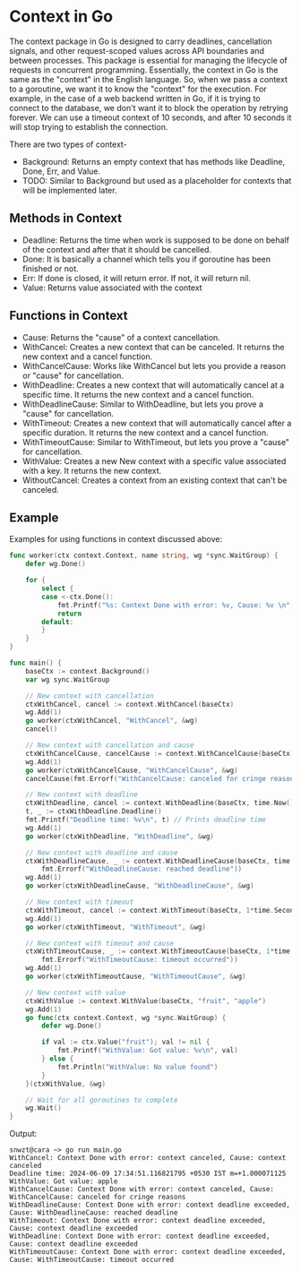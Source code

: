 # Context in Go
The context package in Go is designed to carry deadlines, cancellation signals, and other request-scoped values across API boundaries and between processes. This package is essential for managing the lifecycle of requests in concurrent programming. Essentially, the context in Go is the same as the "context" in the English language. So, when we pass a context to a goroutine, we want it to know the "context" for the execution. For example, in the case of a web backend written in Go, if it is trying to connect to the database, we don't want it to block the operation by retrying forever. We can use a timeout context of 10 seconds, and after 10 seconds it will stop trying to establish the connection.

There are two types of context-
- Background: Returns an empty context that has methods like Deadline, Done, Err, and Value.
- TODO: Similar to Background but used as a placeholder for contexts that will be implemented later.

## Methods in Context
- Deadline: Returns the time when work is supposed to be done on behalf of the context and after that it should be cancelled.
- Done: It is basically a channel which tells you if goroutine has been finished or not.
- Err: If done is closed, it will return error. If not, it will return nil.
- Value: Returns value associated with the context

## Functions in Context
- Cause: Returns the "cause" of a context cancellation.
- WithCancel: Creates a new context that can be canceled. It returns the new context and a cancel function.
- WithCancelCause: Works like WithCancel but lets you provide a reason or "cause" for cancellation.
- WithDeadline: Creates a new context that will automatically cancel at a specific time. It returns the new context and a cancel function.
- WithDeadlineCause: Similar to WithDeadline, but lets you prove a "cause" for cancellation.
- WithTimeout: Creates a new context that will automatically cancel after a specific duration. It returns the new context and a cancel function.
- WithTimeoutCause: Similar to WithTimeout, but lets you prove a "cause" for cancellation.
- WithValue: Creates a new New context with a specific value associated with a key. It returns the new context.
- WithoutCancel: Creates a context from an existing context that can't be canceled.

## Example
Examples for using functions in context discussed above:
```go
func worker(ctx context.Context, name string, wg *sync.WaitGroup) {
	defer wg.Done()

	for {
		select {
		case <-ctx.Done():
			fmt.Printf("%s: Context Done with error: %v, Cause: %v \n", name, ctx.Err(), context.Cause(ctx))
			return
		default:
		}
	}
}

func main() {
	baseCtx := context.Background()
	var wg sync.WaitGroup

	// New context with cancellation
	ctxWithCancel, cancel := context.WithCancel(baseCtx)
	wg.Add(1)
	go worker(ctxWithCancel, "WithCancel", &wg)
	cancel()

	// New context with cancellation and cause
	ctxWithCancelCause, cancelCause := context.WithCancelCause(baseCtx)
	wg.Add(1)
	go worker(ctxWithCancelCause, "WithCancelCause", &wg)
	cancelCause(fmt.Errorf("WithCancelCause: canceled for cringe reasons"))

	// New context with deadline
	ctxWithDeadline, cancel := context.WithDeadline(baseCtx, time.Now().Add(1*time.Second))
	t, _ := ctxWithDeadline.Deadline()
	fmt.Printf("Deadline time: %v\n", t) // Prints deadline time
	wg.Add(1)
	go worker(ctxWithDeadline, "WithDeadline", &wg)

	// New context with deadline and cause
	ctxWithDeadlineCause, _ := context.WithDeadlineCause(baseCtx, time.Now().Add(1*time.Second),
		fmt.Errorf("WithDeadlineCause: reached deadline"))
	wg.Add(1)
	go worker(ctxWithDeadlineCause, "WithDeadlineCause", &wg)

	// New context with timeout
	ctxWithTimeout, cancel := context.WithTimeout(baseCtx, 1*time.Second)
	wg.Add(1)
	go worker(ctxWithTimeout, "WithTimeout", &wg)

	// New context with timeout and cause
	ctxWithTimeoutCause, _ := context.WithTimeoutCause(baseCtx, 1*time.Second,
		fmt.Errorf("WithTimeoutCause: timeout occurred"))
	wg.Add(1)
	go worker(ctxWithTimeoutCause, "WithTimeoutCause", &wg)

	// New context with value
	ctxWithValue := context.WithValue(baseCtx, "fruit", "apple")
	wg.Add(1)
	go func(ctx context.Context, wg *sync.WaitGroup) {
		defer wg.Done()

		if val := ctx.Value("fruit"); val != nil {
			fmt.Printf("WithValue: Got value: %v\n", val)
		} else {
			fmt.Println("WithValue: No value found")
		}
	}(ctxWithValue, &wg)

	// Wait for all goroutines to complete
	wg.Wait()
}
```

Output:
```
snwzt@cara ~> go run main.go
WithCancel: Context Done with error: context canceled, Cause: context canceled 
Deadline time: 2024-06-09 17:34:51.116821795 +0530 IST m=+1.000071125
WithValue: Got value: apple
WithCancelCause: Context Done with error: context canceled, Cause: WithCancelCause: canceled for cringe reasons 
WithDeadlineCause: Context Done with error: context deadline exceeded, Cause: WithDeadlineCause: reached deadline 
WithTimeout: Context Done with error: context deadline exceeded, Cause: context deadline exceeded 
WithDeadline: Context Done with error: context deadline exceeded, Cause: context deadline exceeded 
WithTimeoutCause: Context Done with error: context deadline exceeded, Cause: WithTimeoutCause: timeout occurred 
```